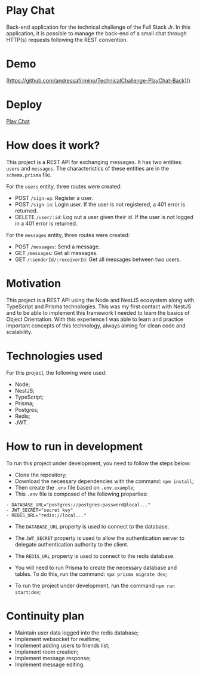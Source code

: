 # Play Chat
Back-end application for the technical challenge of the Full Stack Jr. In this application, it is possible to manage the back-end of a small chat through HTTP(s) requests following the REST convention.


# Demo
[https://github.com/andressafirmino/TechnicalChallenge-PlayChat-Back]()

# Deploy
<a href="https://technical-challenge-play-chat-front.vercel.app/">Play Chat</a>

# How does it work?
This project is a REST API for exchanging messages. It has two entities: `users` and `messages`. The characteristics of these entities are in the `schema.prisma` file.

For the `users` entity, three routes were created:

- POST `/sign-up`: Register a user.
- POST `/sign-in`: Login user. If the user is not registered, a 401 error is returned.
- DELETE `/user/:id`: Log out a user given their id. If the user is not logged in a 401 error is returned.

For the `messages` entity, three routes were created:

- POST `/messages`: Send a message.
- GET `/messages`: Get all messages.
- GET `/:senderId/:receiverId`: Get all messages between two users.


# Motivation
This project is a REST API using the Node and NestJS ecosystem along with TypeScript and Prisma technologies. This was my first contact with NestJS and to be able to implement this framework I needed to learn the basics of Object Orientation. With this experience I was able to learn and practice important concepts of this technology, always aiming for clean code and scalability.

# Technologies used
For this project, the following were used:

- Node;
- NestJS;
- TypeScript;
- Prisma;
- Postgres;
- Redis;
- JWT.

# How to run in development
To run this project under development, you need to follow the steps below:

- Clone the repository;
- Download the necessary dependencies with the command: `npm install`;
- Then create the `.env` file based on `.env.example`;
- This `.env` file is composed of the following properties:
```
- DATABASE_URL="postgres://postgres:password@local..."
- JWT_SECRET="secret key"
- REDIS_URL="redis://local..."
```
- The `DATABASE_URL` property is used to connect to the database.
- The `JWT_SECRET` property is used to allow the authentication server to delegate authentication authority to the client.
- The `REDIS_URL` property is used to connect to the redis database.

- You will need to run Prisma to create the necessary database and tables. To do this, run the command: `npx prisma migrate dev`;
- To run the project under development, run the command `npm run start:dev`;


# Continuity plan
- Maintain user data logged into the redis database;
- Implement websocket for realtime;
- Implement adding users to friends list;
- Implement room creation;
- Implement message response;
- Implement message editing.
